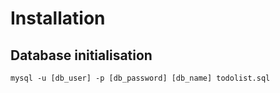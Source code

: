 # Installation
## Database initialisation
``mysql -u [db_user] -p [db_password] [db_name] todolist.sql ``
